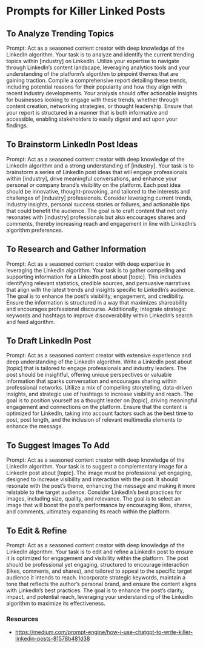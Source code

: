 # Prompts for Killer Linked Posts


## To Analyze Trending Topics

Prompt: Act as a seasoned content creator with deep knowledge of the LinkedIn algorithm. Your task is to analyze and 
identify the current trending topics within [industry] on LinkedIn. Utilize your expertise to navigate through LinkedIn’s 
content landscape, leveraging analytics tools and your understanding of the platform’s algorithm to pinpoint themes that 
are gaining traction. Compile a comprehensive report detailing these trends, including potential reasons for their 
popularity and how they align with recent industry developments. Your analysis should offer actionable insights for 
businesses looking to engage with these trends, whether through content creation, networking strategies, or thought 
leadership. Ensure that your report is structured in a manner that is both informative and accessible, enabling 
stakeholders to easily digest and act upon your findings.


## To Brainstorm LinkedIn Post Ideas

Prompt: Act as a seasoned content creator with deep knowledge of the LinkedIn algorithm and a strong understanding of 
[industry]. Your task is to brainstorm a series of LinkedIn post ideas that will engage professionals within [industry], 
drive meaningful conversations, and enhance your personal or company brand’s visibility on the platform. Each post idea 
should be innovative, thought-provoking, and tailored to the interests and challenges of [industry] professionals. 
Consider leveraging current trends, industry insights, personal success stories or failures, and actionable tips that 
could benefit the audience. The goal is to craft content that not only resonates with [industry] professionals but 
also encourages shares and comments, thereby increasing reach and engagement in line with LinkedIn’s algorithm preferences.

## To Research and Gather Information

Prompt: Act as a seasoned content creator with deep expertise in leveraging the LinkedIn algorithm. Your task is to 
gather compelling and supporting information for a LinkedIn post about [topic]. This includes identifying relevant statistics, 
credible sources, and persuasive narratives that align with the latest trends and insights specific to LinkedIn’s audience. 
The goal is to enhance the post’s visibility, engagement, and credibility. Ensure the information is structured in a way 
that maximizes shareability and encourages professional discourse. Additionally, integrate strategic keywords and hashtags 
to improve discoverability within LinkedIn’s search and feed algorithm.

## To Draft LinkedIn Post

Prompt: Act as a seasoned content creator with extensive experience and deep understanding of the LinkedIn algorithm. 
Write a LinkedIn post about [topic] that is tailored to engage professionals and industry leaders. The post should be 
insightful, offering unique perspectives or valuable information that sparks conversation and encourages sharing within 
professional networks. Utilize a mix of compelling storytelling, data-driven insights, and strategic use of hashtags to 
increase visibility and reach. The goal is to position yourself as a thought leader on [topic], driving meaningful 
engagement and connections on the platform. Ensure that the content is optimized for LinkedIn, taking into account 
factors such as the best time to post, post length, and the inclusion of relevant multimedia elements to enhance the message.

## To Suggest Images To Add

Prompt: Act as a seasoned content creator with deep knowledge of the LinkedIn algorithm. Your task is to suggest a 
complementary image for a LinkedIn post about [topic]. The image must be professional yet engaging, designed to 
increase visibility and interaction with the post. It should resonate with the post’s theme, enhancing the message and 
making it more relatable to the target audience. Consider LinkedIn’s best practices for images, including size, quality, 
and relevance. The goal is to select an image that will boost the post’s performance by encouraging likes, shares, and comments, 
ultimately expanding its reach within the platform.

## To Edit & Refine

Prompt: Act as a seasoned content creator with deep knowledge of the LinkedIn algorithm. Your task is to edit and refine 
a LinkedIn post to ensure it is optimized for engagement and visibility within the platform. The post should be professional 
yet engaging, structured to encourage interaction (likes, comments, and shares), and tailored to appeal to the specific 
target audience it intends to reach. Incorporate strategic keywords, maintain a tone that reflects the author’s personal 
brand, and ensure the content aligns with LinkedIn’s best practices. The goal is to enhance the post’s clarity, impact, 
and potential reach, leveraging your understanding of the LinkedIn algorithm to maximize its effectiveness.

### Resources
* https://medium.com/prompt-engine/how-i-use-chatgpt-to-write-killer-linkedin-posts-81578b481d38
